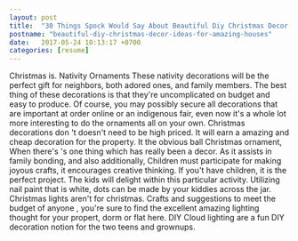 ```yaml
---
layout: post
title:  "30 Things Spock Would Say About Beautiful Diy Christmas Decor Ideas For Amazing Houses"
postname: "beautiful-diy-christmas-decor-ideas-for-amazing-houses"
date:   2017-05-24 10:13:17 +0700
categories: [resume]
---
```

Christmas is. Nativity Ornaments These nativity decorations will be the perfect gift for neighbors, both adored ones, and family members. The best thing of these decorations is that they're uncomplicated on budget and easy to produce. Of course, you may possibly secure all decorations that are important at order online or an indigenous fair, even now it's a whole lot more interesting to do the ornaments all on your own. Christmas decorations don 't doesn't need to be high priced. It will earn a amazing and cheap decoration for the property. It the obvious ball Christmas ornament, When there's 's one thing which has really been a decor. As it assists in family bonding, and also additionally, Children must participate for making joyous crafts, it encourages creative thinking. If you't have children, it is the perfect project. The kids will delight within this particular activity. Utilizing nail paint that is white, dots can be made by your kiddies across the jar. Christmas lights aren't for christmas. Crafts and suggestions to meet the budget of anyone , you're sure to find the excellent amazing lighting thought for your propert, dorm or flat here. DIY Cloud lighting are a fun DIY decoration notion for the two teens and grownups.
